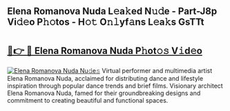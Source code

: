 ## Elena Romanova Nuda L𝚎a𝚔ed N𝚞𝚍e - Part-J8p Vi𝚍𝚎o P𝚑𝚘tos - H𝚘𝚝 O𝚗𝚕yf𝚊ns L𝚎a𝚔s GsTTt

# <h2><a href="http://kf6cvp.oniu.top/?m=Elena+Romanova+Nuda">🔗👉 🔴 Elena Romanova Nuda P𝚑ot𝚘𝚜 V𝚒d𝚎o</a></h2>

[![Elena Romanova Nuda Nu𝚍e𝚜](https://i.imgur.com/0qMVB7G.gif)](http://kf6cvp.oniu.top/?m=Elena+Romanova+Nuda)
Virtual performer and multimedia artist Elena Romanova Nuda, acclaimed for distributing dance and lifestyle inspiration through popular dance trends and brief films. Visionary architect Elena Romanova Nuda, famed for their groundbreaking designs and commitment to creating beautiful and functional spaces.  
